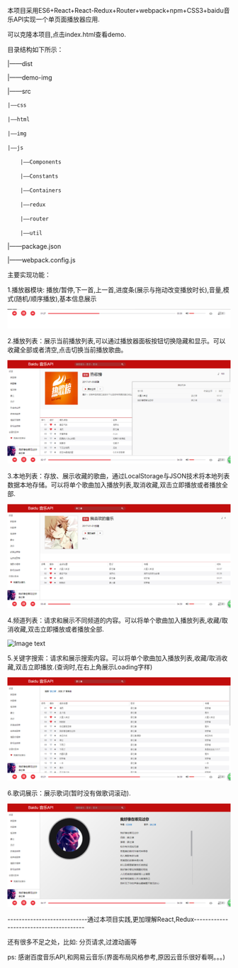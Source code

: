 本项目采用ES6+React+React-Redux+Router+webpack+npm+CSS3+baidu音乐API实现一个单页面播放器应用.

可以克隆本项目,点击index.html查看demo.

目录结构如下所示：

|——dist

|——demo-img

|——src

    |——css

    |——html

    |——img

    |——js

    	|——Components

    	|——Constants

    	|——Containers

    	|——redux

    	|——router

    	|——util

|——package.json

|——webpack.config.js

主要实现功能：

1.播放器模块: 播放/暂停,下一首,上一首,进度条(展示与拖动改变播放时长),音量,模式(随机/顺序播放),基本信息展示

![Image text](demo-img/播放器面板.png)

2.播放列表：展示当前播放列表,可以通过播放器面板按钮切换隐藏和显示。可以收藏全部或者清空,点击切换当前播放歌曲。

![Image text](demo-img/播放列表.png)

3.本地列表：存放、展示收藏的歌曲，通过LocalStorage与JSON技术将本地列表数据本地存储。可以将单个歌曲加入播放列表,取消收藏,双击立即播放或者播放全部.

 ![Image text](demo-img/本地列表.png)

4.频道列表：请求和展示不同频道的内容。可以将单个歌曲加入播放列表,收藏/取消收藏,双击立即播放或者播放全部.

 ![Image text](demo-img/频道列表.png)

5.关键字搜索：请求和展示搜索内容。可以将单个歌曲加入播放列表,收藏/取消收藏,双击立即播放.(查询时,在右上角展示Loading字样)

 ![Image text](demo-img/关键字搜索.png)

6.歌词展示：展示歌词(暂时没有做歌词滚动).

 ![Image text](demo-img/歌词展示.png)

----------------------------通过本项目实践,更加理解React,Redux---------------------------------------

还有很多不足之处，比如: 分页请求,过渡动画等

ps: 感谢百度音乐API,和网易云音乐(界面布局风格参考,原因云音乐很好看啊。。。)